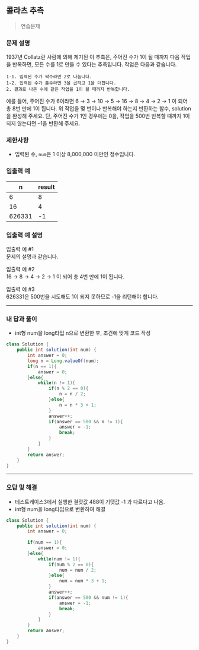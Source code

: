 ## 콜라츠 추측

> 연습문제

### 문제 설명

1937년 Collatz란 사람에 의해 제기된 이 추측은, 주어진 수가 1이 될 때까지 다음 작업을 반복하면, 모든 수를 1로 만들 수 있다는 추측입니다. 작업은 다음과 같습니다.

```
1-1. 입력된 수가 짝수라면 2로 나눕니다. 
1-2. 입력된 수가 홀수라면 3을 곱하고 1을 더합니다. 
2. 결과로 나온 수에 같은 작업을 1이 될 때까지 반복합니다. 
```

예를 들어, 주어진 수가 6이라면 6 → 3 → 10 → 5 → 16 → 8 → 4 → 2 → 1 이 되어 총 8번 만에 1이 됩니다. 위 작업을 몇 번이나 반복해야 하는지 반환하는 함수, solution을 완성해 주세요. 단, 주어진 수가 1인 경우에는 0을, 작업을 500번 반복할 때까지 1이 되지 않는다면 –1을 반환해 주세요.

### 제한사항

- 입력된 수, `num`은 1 이상 8,000,000 미만인 정수입니다.

### 입출력 예

| n      | result |
| ------ | ------ |
| 6      | 8      |
| 16     | 4      |
| 626331 | -1     |

### 입출력 예 설명

입출력 예 #1 <br>
문제의 설명과 같습니다.

입출력 예 #2 <br>
16 → 8 → 4 → 2 → 1 이 되어 총 4번 만에 1이 됩니다.

입출력 예 #3 <br>
626331은 500번을 시도해도 1이 되지 못하므로 -1을 리턴해야 합니다.

---

### 내 답과 풀이

- int형 num을 long타입 n으로 변환한 후, 조건에 맞게 코드 작성


```java
class Solution {
    public int solution(int num) {
        int answer = 0;
        long n = Long.valueOf(num);
        if(n == 1){
            answer = 0;
        }else{
            while(n != 1){
                if(n % 2 == 0){
                    n = n / 2;
                }else{
                    n = n * 3 + 1;
                }
                answer++;
                if(answer == 500 && n != 1){
                    answer = -1;
                    break;
                }
            }            
        }
        return answer;
    }
}
```

---

### 오답 및 해결

* 테스트케이스3에서  실행한 결괏값 488이 기댓값 -1 과 다르다고 나옴.
* int형 num을 long타입으로 변환하여 해결


```java
class Solution {
    public int solution(int num) {
        int answer = 0;
        
        if(num == 1){
            answer = 0;
        }else{
            while(num != 1){
                if(num % 2 == 0){
                    num = num / 2;
                }else{
                    num = num * 3 + 1;
                }
                answer++;
                if(answer == 500 && num != 1){
                    answer = -1;
                    break;
                }
            }            
        }
        return answer;
    }
}
```

